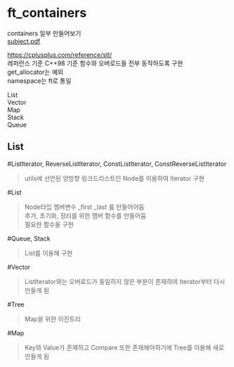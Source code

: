 ft_containers
=========
containers 일부 만들어보기   
[subject.pdf](./en.subject.pdf)
   
https://cplusplus.com/reference/stl/   
레퍼런스 기준 C++98 기준 함수와 오버로드들 전부 동작하도록 구현   
get_allocator는 예외   
namespace는 ft로 통일   

List   
Vector  
Map   
Stack   
Queue     
   
List
-----------

#ListIterator, ReverseListIterator, ConstListIterator, ConstReverseListIterator
> utils에 선언된 양방향 링크드리스트인 Node를 이용하여 Iterator 구현

#List
> Node타입 멤버변수 \_first \_last 를 만들어어둠   
> 추가, 초기화, 정리를 위한 맴버 함수를 만들어둠   
> 필요한 함수들 구현   
   
#Queue, Stack
> List를 이용해 구현   
   
#Vector
> ListIterator와는 오버로드가 동일하지 않은 부분이 존재하여 Iterator부터 다시 만들게 됨   
   
#Tree
> Map을 위한 이진트리   
   
#Map
> Key와 Value가 존재하고 Compare 또한 존재해야하기에 Tree를 이용해 새로 만들게 됨    
